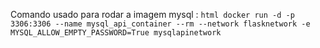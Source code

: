 Comando usado para rodar a imagem mysql : 
```html docker run -d -p 3306:3306 --name mysql_api_container --rm --network flasknetwork -e MYSQL_ALLOW_EMPTY_PASSWORD=True mysqlapinetwork```